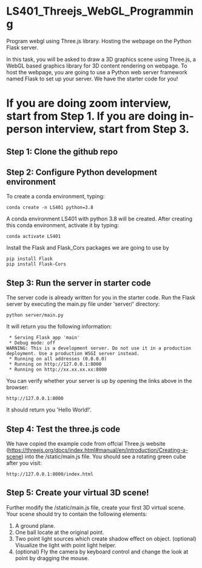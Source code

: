 # LS401_Threejs_WebGL_Programming
Program webgl using Three.js library. Hosting the webpage on the Python Flask server.

In this task, you will be asked to draw a 3D graphics scene using Three.js, a WebGL based graphics library for 3D content rendering on webpage. To host the webpage, you are going to use a Python web server framework named Flask to set up your server. We have the starter code for you!

# If you are doing zoom interview, start from Step 1. If you are doing in-person interview, start from Step 3.

## Step 1: Clone the github repo

## Step 2: Configure Python development environment

To create a conda environment, typing:
```
conda create -n LS401 python=3.8
```
A conda environment LS401 with python 3.8 will be created. After creating this conda environment, activate it by typing:


```
conda activate LS401
```
Install the Flask and Flask_Cors packages we are going to use by
```
pip install Flask
pip install Flask-Cors
```
## Step 3: Run the server in starter code

The server code is already written for you in the starter code. Run the Flask server by executing the main.py file under 'server/' directory:

```
python server/main.py
```

It will return you the following information:

```
 * Serving Flask app 'main'
 * Debug mode: off
WARNING: This is a development server. Do not use it in a production deployment. Use a production WSGI server instead.
 * Running on all addresses (0.0.0.0)
 * Running on http://127.0.0.1:8000
 * Running on http://xx.xx.xx.xx:8000
```
You can verify whether your server is up by opening the links above in the browser:

```
http://127.0.0.1:8000
```
It should return you 'Hello World!'.


## Step 4: Test the three.js code
We have copied the example code from offcial Three.js website (https://threejs.org/docs/index.html#manual/en/introduction/Creating-a-scene) into the /static/main.js file. You should see a rotating green cube after you visit:

```
http://127.0.0.1:8000/index.html
```
## Step 5: Create your virtual 3D scene!

Further modify the /static/main.js file, create your first 3D virtual scene. Your scene should try to contain the following elements:

1. A ground plane.
2. One ball locate at the original point.
3. Two point light sources which create shadow effect on object. (optional) Visualize the light with point light helper.
4. (optional) Fly the camera by keyboard control and change the look at point by dragging the mouse.

